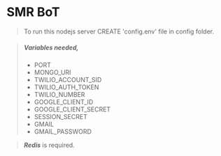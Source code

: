 # SMR BoT

> To run this nodejs server CREATE 'config.env' file in config folder.

> ##### *Variables needed,*
>
> - PORT
> - MONGO_URI
> - TWILIO_ACCOUNT_SID
> - TWILIO_AUTH_TOKEN
> - TWILIO_NUMBER
> - GOOGLE_CLIENT_ID
> - GOOGLE_CLIENT_SECRET
> - SESSION_SECRET
> - GMAIL
> - GMAIL_PASSWORD
>

>  ***Redis*** is required.
